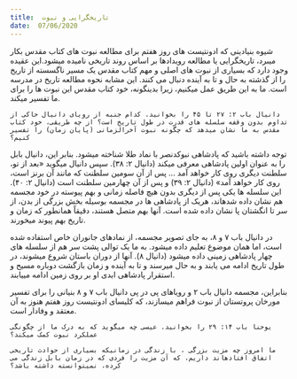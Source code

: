 ```yaml
---
title:  تاریخگرایی و نبوت
date:  07/06/2020
---
```


شیوه بنیادینی که ادونتیست های روز هفتم برای مطالعه نبوت های کتاب مقدس بکار میبرد، تاریخگرایی یا مطالعه رویدادها بر اساس روند تاریخی نامیده میشود.این عقیده وجود دارد که بسیاری از نبوت های اصلی و مهم کتاب مقدس یک مسیر ناگسسته از تاریخ را از گذشته به حال و تا به آینده دنبال می کنند. این مشابه نحوه مطالعه تاریخ در مدرسه است. ما به این طریق عمل میکنیم، زیرا بدینگونه، خود کتاب مقدس این نبوت ها را برای ما تفسیر میکند.

`دانیال باب ۲: ۲۷ تا ۴۵ را بخوانید. کدام جنبه از رویای دانیال حاکی از تداوم بدون وقفه سلسله های قدرت در طول تاریخ است؟ از چه طریقی، خود کتاب مقدس به ما نشان میدهد که چگونه نبوت آخرالزمانی (پایان زمان) را تفسیر کنیم؟`

توجه داشته باشید که پادشاهی نبوکدنصر با نماد طلا شناخته میشود. بنابر این، دانیال بابل را به عنوان اولین پادشاهی معرفی میکند (دانیال ۲: ۳۸). سپس دانیال میگوید «بعد از تو، سلطنت دیگری روی کار خواهد آمد ... پس از آن سومین سلطنت که مانند آن برنز است، روی کار خواهد آمد» (دانیال ۲: ۳۹) و پس از آن چهارمین سلطنت است (دانیال ۲: ۴۰). این سلسله ها یکی پس از دیگری بدون هیچ فاصله زمانی و بهم پیوسته در خود مجسمه هم نشان داده شدهاند، هریک از پادشاهی ها در مجسمه بوسیله بخش بزرگی از بدن، از سر تا انگشتان پا نشان داده شده است. آنها بهم متصل هستند، دقیقاً همانطور که زمان و تاریخ بهم پیوند میخورند.

در دانیال باب ۷ و ۸، به جای تصویر مجسمه، از نمادهای جانوران خاص استفاده شده است، اما همان موضوع تعلیم داده میشود. به ما یک توالی پشت سر هم از سلسله های چهار پادشاهی زمینی داده میشود (دانیال ۸). آنها از دوران باستان شروع میشوند، در طول تاریخ ادامه می یابند و به حال میرسند و تا به آینده و زمان بازگشت دوباره مسیح و استقرار پادشاهی ابدی او بر روی زمین ادامه مییابند.

بنابراین، مجسمه دانیال باب ۲ و رویاهای پی در پی دانیال باب ۷ و ۸ بنیانی را برای تفسیر مورخان پروتستان از نبوت فراهم میسازند، که کلیسای ادونتیست روز هفتم هنوز به آن معتقد و وفادار است.

`یوحنا باب ۱۴: ۲۹ را بخوانید. عیسی چه میگوید که به درک ما از چگونگی عملکرد نبوت کمک میکند؟`

`ما امروز چه مزیت بزرگی ، با زندگی در زمانیکه بسیاری از حوادث تاریخی اتفاق افتادهاند داریم، که آن مزیت را فردی که در زمان بابل زندگی می کرده، نمیتوانسته داشته باشد؟`